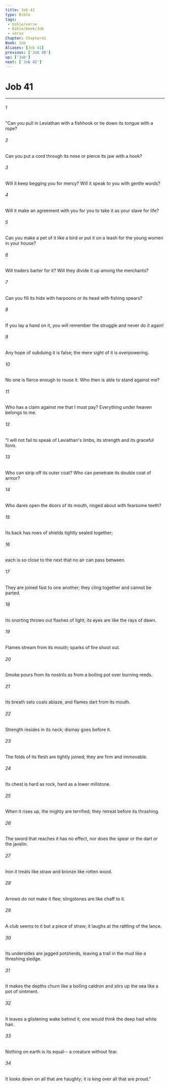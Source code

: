 ```yaml
---
title: Job 41
type: Bible
tags:
 - bible/verse
 - bible/book/Job
 - verse
Chapter: Chapter41
Book: Job
Aliases: [Job 41]
previous: ['Job 40']
up: ['Job']
next: ['Job 42']
---
```

# Job 41

***


###### 1 
"Can you pull in Leviathan with a fishhook or tie down its tongue with a rope? 

###### 2 
Can you put a cord through its nose or pierce its jaw with a hook? 

###### 3 
Will it keep begging you for mercy? Will it speak to you with gentle words? 

###### 4 
Will it make an agreement with you for you to take it as your slave for life? 

###### 5 
Can you make a pet of it like a bird or put it on a leash for the young women in your house? 

###### 6 
Will traders barter for it? Will they divide it up among the merchants? 

###### 7 
Can you fill its hide with harpoons or its head with fishing spears? 

###### 8 
If you lay a hand on it, you will remember the struggle and never do it again! 

###### 9 
Any hope of subduing it is false; the mere sight of it is overpowering. 

###### 10 
No one is fierce enough to rouse it. Who then is able to stand against me? 

###### 11 
Who has a claim against me that I must pay? Everything under heaven belongs to me. 

###### 12 
"I will not fail to speak of Leviathan's limbs, its strength and its graceful form. 

###### 13 
Who can strip off its outer coat? Who can penetrate its double coat of armor? 

###### 14 
Who dares open the doors of its mouth, ringed about with fearsome teeth? 

###### 15 
Its back has rows of shields tightly sealed together; 

###### 16 
each is so close to the next that no air can pass between. 

###### 17 
They are joined fast to one another; they cling together and cannot be parted. 

###### 18 
Its snorting throws out flashes of light; its eyes are like the rays of dawn. 

###### 19 
Flames stream from its mouth; sparks of fire shoot out. 

###### 20 
Smoke pours from its nostrils as from a boiling pot over burning reeds. 

###### 21 
Its breath sets coals ablaze, and flames dart from its mouth. 

###### 22 
Strength resides in its neck; dismay goes before it. 

###### 23 
The folds of its flesh are tightly joined; they are firm and immovable. 

###### 24 
Its chest is hard as rock, hard as a lower millstone. 

###### 25 
When it rises up, the mighty are terrified; they retreat before its thrashing. 

###### 26 
The sword that reaches it has no effect, nor does the spear or the dart or the javelin. 

###### 27 
Iron it treats like straw and bronze like rotten wood. 

###### 28 
Arrows do not make it flee; slingstones are like chaff to it. 

###### 29 
A club seems to it but a piece of straw; it laughs at the rattling of the lance. 

###### 30 
Its undersides are jagged potsherds, leaving a trail in the mud like a threshing sledge. 

###### 31 
It makes the depths churn like a boiling caldron and stirs up the sea like a pot of ointment. 

###### 32 
It leaves a glistening wake behind it; one would think the deep had white hair. 

###### 33 
Nothing on earth is its equal-- a creature without fear. 

###### 34 
It looks down on all that are haughty; it is king over all that are proud." 
